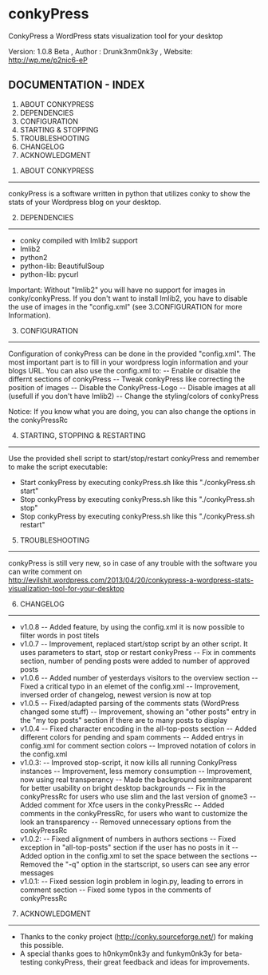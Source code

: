conkyPress
==========
ConkyPress a WordPress stats visualization tool for your desktop

Version: 1.0.8 Beta , 
Author : Drunk3nm0nk3y , 
Website: http://wp.me/p2nic6-eP

DOCUMENTATION - INDEX
---------------------
1) ABOUT CONKYPRESS
2) DEPENDENCIES
3) CONFIGURATION
4) STARTING & STOPPING
5) TROUBLESHOOTING
6) CHANGELOG
7) ACKNOWLEDGMENT

1. ABOUT CONKYPRESS
---------------------
conkyPress is a software written in python that utilizes conky 
to show the stats of your Wordpress blog on your desktop.

2. DEPENDENCIES
---------------------
- conky compiled with Imlib2 support
- Imlib2
- python2
- python-lib: BeautifulSoup
- python-lib: pycurl

Important: Without "Imlib2" you will have no support for 
images in conky/conkyPress. If you don't want to install Imlib2,
you have to disable the use of images in the "config.xml"
(see 3.CONFIGURATION for more Information).

3. CONFIGURATION
---------------------
Configuration of conkyPress can be done in the provided "config.xml".
The most important part is to fill in your wordpress login information 
and your blogs URL. You can also use the config.xml to: 
-- Enable or disable the differnt sections of conkyPress
-- Tweak conkyPress like correcting the position of images
-- Disable the ConkyPress-Logo
-- Disable images at all (usefull if you don't have Imlib2)
-- Change the styling/colors of conkyPress

Notice: If you know what you are doing, you can also change the 
options in the conkyPressRc

4. STARTING, STOPPING & RESTARTING
---------------------
Use the provided shell script to start/stop/restart conkyPress 
and remember to make the script executable: 
- Start conkyPress by executing conkyPress.sh like this "./conkyPress.sh start" 
- Stop conkyPress by executing conkyPress.sh like this "./conkyPress.sh stop" 
- Stop conkyPress by executing conkyPress.sh like this "./conkyPress.sh restart" 

5. TROUBLESHOOTING
---------------------
conkyPress is still very new, so in case of any trouble with the software 
you can write comment on 
http://evilshit.wordpress.com/2013/04/20/conkypress-a-wordpress-stats-visualization-tool-for-your-desktop

6. CHANGELOG
---------------------
* v1.0.8
-- Added feature, by using the config.xml it is now possible to filter words in post titels
* v1.0.7
-- Improvement, replaced start/stop script by an other script. It uses parameters to start, stop or restart conkyPress
-- Fix in comments section, number of pending posts were added to number of approved posts
* v1.0.6
-- Added number of yesterdays visitors to the overview section
-- Fixed a critical typo in an elemet of the config.xml
-- Improvement, inversed order of changelog, newest version is now at top
* v1.0.5
-- Fixed/adapted parsing of the comments stats (WordPress changed some stuff)
-- Improvement, showing an "other posts" entry in the "my top posts" section if there are to many posts to display
* v1.0.4
-- Fixed character encoding in the all-top-posts section
-- Added different colors for pending and spam comments
-- Added entrys in config.xml for comment section colors
-- Improved notation of colors in the config.xml
* v1.0.3:
-- Improved stop-script, it now kills all running ConkyPress instances
-- Improvement, less memory consumption
-- Improvement, now using real transperancy
-- Made the background semitransparent for better usability on bright desktop backgrounds
-- Fix in the conkyPressRc for users who use slim and the last version of gnome3
-- Added comment for Xfce users in the conkyPressRc
-- Added comments in the conkyPressRc, for users who want to customize the look an transparency
-- Removed unnecessary options from the conkyPressRc
* v1.0.2: 
-- Fixed alignment of numbers in authors sections
-- Fixed exception in "all-top-posts" section if the user has no posts in it
-- Added option in the config.xml to set the space between the sections 
-- Removed the "-q" option in the startscript, so users can see any error messages
* v1.0.1: 
-- Fixed session login problem in login.py, leading to errors in comment section
-- Fixed some typos in the comments of conkyPressRc

7. ACKNOWLEDGMENT
---------------------
- Thanks to the conky project (http://conky.sourceforge.net/) 
for making this possible.
- A special thanks goes to h0nkym0nk3y and funkym0nk3y 
for beta-testing conkyPress, their great feedback and ideas for improvements.

